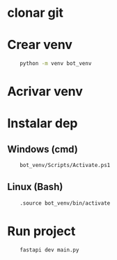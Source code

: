 # clonar git

# Crear venv

```bash
    python -m venv bot_venv
```
# Acrivar venv

# Instalar dep

## Windows (cmd)

```bash
    bot_venv/Scripts/Activate.ps1
```
## Linux (Bash)
```bash
    .source bot_venv/bin/activate
```

# Run project
```bash
    fastapi dev main.py
```

